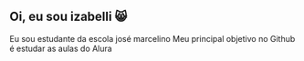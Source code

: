 ## Oi, eu sou izabelli 😸
Eu sou estudante da escola josé marcelino
Meu principal objetivo no Github é estudar as aulas do Alura
